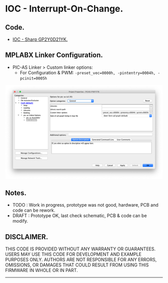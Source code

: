 # IOC - Interrupt-On-Change.

## Code.

- [IOC - Sharp GP2Y0D21YK.](https://github.com/tronixio/robot-tbot/blob/main/Code/gp2y0d21yk/gp2y0d21yk.s)

## MPLABX Linker Configuration.

- PIC-AS Linker > Custom linker options:
  - For Configuration & PWM: `-preset_vec=0000h, -pintentry=0004h, -pcinit=0005h`

![MPLABX Configuration](https://github.com/tronixio/robot-tbot/blob/main/Code/extras/configuration-2.png)

## Notes.

- TODO : Work in progress, prototype was not good, hardware, PCB and code can be rework.
- DRAFT : Prototype OK, last check schematic, PCB & code can be modify.

## DISCLAIMER.

THIS CODE IS PROVIDED WITHOUT ANY WARRANTY OR GUARANTEES.
USERS MAY USE THIS CODE FOR DEVELOPMENT AND EXAMPLE PURPOSES ONLY.
AUTHORS ARE NOT RESPONSIBLE FOR ANY ERRORS, OMISSIONS, OR DAMAGES THAT COULD
RESULT FROM USING THIS FIRMWARE IN WHOLE OR IN PART.

---
